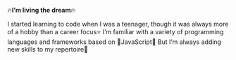 :fire:**I’m living the dream**:fire:

I started learning to code when I was a teenager, though it was always more of a hobby than a career focus:star:
I’m familiar with a variety of programming languages and frameworks based on
:sparkling_heart:JavaScript:sparkling_heart:
But I’m always adding new skills to my repertoire:punch:
